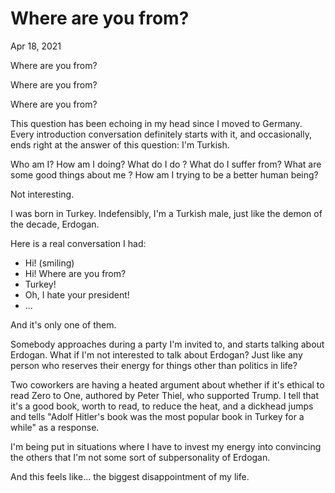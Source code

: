 # Where are you from?

Apr 18, 2021

Where are you from?

Where are you from?

Where are you from?

This question has been echoing in my head since I moved to Germany. Every introduction conversation definitely starts with it, and occasionally, ends right at the answer of this question: I'm Turkish.

Who am I? How am I doing? What do I do ? What do I suffer from? What are some good things about me ? How am I trying to be a better human being?

Not interesting.

I was born in Turkey. Indefensibly, I'm a Turkish male, just like the demon of the decade, Erdogan.

Here is a real conversation I had:

- Hi! (smiling)
- Hi! Where are you from?
- Turkey!
- Oh, I hate your president!
- ...

And it's only one of them.

Somebody approaches during a party I'm invited to, and starts talking about Erdogan. What if I'm not interested to talk about Erdogan? 
Just like any person who reserves their energy for things other than politics in life?

Two coworkers are having a heated argument about whether if it's ethical to read Zero to One, authored by Peter Thiel, who supported Trump. I tell that it's a good book, worth to read, to reduce the heat, and a dickhead jumps and tells "Adolf Hitler's book was the most popular book in Turkey for a while" as a response.

I'm being put in situations where I have to invest my energy into convincing the others that I'm not some sort of subpersonality of Erdogan.

And this feels like... the biggest disappointment of my life.
